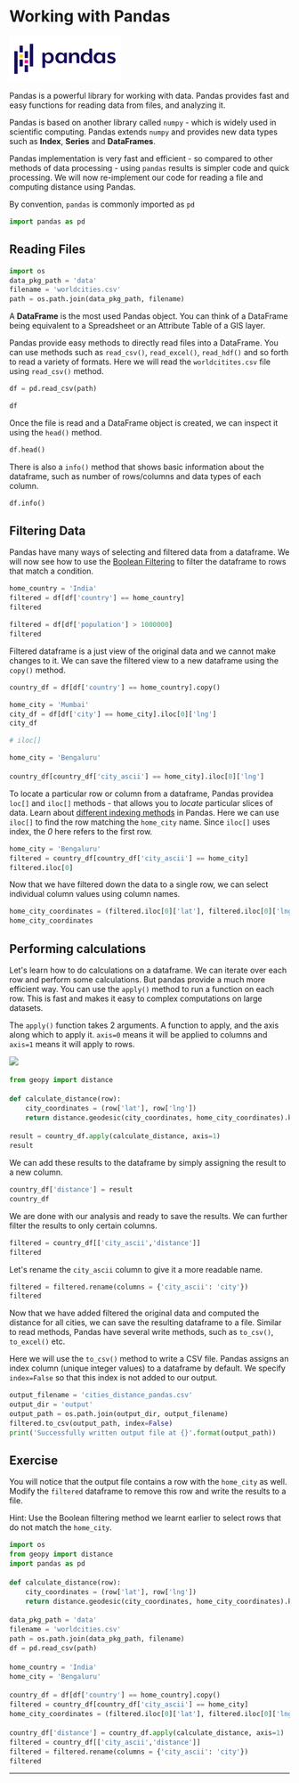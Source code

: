 # Working with Pandas

![](https://github.com/spatialthoughts/python-foundation-web/blob/master/images/python_foundation/pandas-logo.png?raw=1)

Pandas is a powerful library for working with data. Pandas provides fast and easy functions for reading data from files, and analyzing it.

Pandas is based on another library called `numpy` - which is widely used in scientific computing. Pandas extends `numpy` and provides new data types such as **Index**, **Series** and **DataFrames**.

Pandas implementation is very fast and efficient - so compared to other methods of data processing - using `pandas` results is simpler code and quick processing. We will now re-implement our code for reading a file and computing distance using Pandas.

By convention, `pandas` is commonly imported as `pd`


```python
import pandas as pd
```

## Reading Files


```python
import os
data_pkg_path = 'data'
filename = 'worldcities.csv'
path = os.path.join(data_pkg_path, filename)
```

A **DataFrame** is the most used Pandas object. You can think of a DataFrame being equivalent to a Spreadsheet or an Attribute Table of a GIS layer. 

Pandas provide easy methods to directly read files into a DataFrame. You can use methods such as `read_csv()`, `read_excel()`, `read_hdf()` and so forth to read a variety of formats. Here we will read the `worldcitites.csv` file using `read_csv()` method.


```python
df = pd.read_csv(path)
```


```python
df
```

Once the file is read and a DataFrame object is created, we can inspect it using the `head()` method. 


```python
df.head()
```

There is also a `info()` method that shows basic information about the dataframe, such as number of rows/columns and data types of each column.


```python
df.info()
```

## Filtering Data

Pandas have many ways of selecting and filtered data from a dataframe. We will now see how to use the [Boolean Filtering](https://pandas.pydata.org/pandas-docs/stable/user_guide/indexing.html#boolean-indexing) to filter the dataframe to rows that match a condition.


```python
home_country = 'India'
filtered = df[df['country'] == home_country]
filtered
```


```python
filtered = df[df['population'] > 1000000]
filtered
```

Filtered dataframe is a just view of the original data and we cannot make changes to it. We can save the filtered view to a new dataframe using the `copy()` method.


```python
country_df = df[df['country'] == home_country].copy()
```


```python
home_city = 'Mumbai'
city_df = df[df['city'] == home_city].iloc[0]['lng']
city_df
```


```python
# iloc[]
```


```python
home_city = 'Bengaluru'

country_df[country_df['city_ascii'] == home_city].iloc[0]['lng']
```

To locate a particular row or column from a dataframe, Pandas providea `loc[]` and `iloc[]` methods - that allows you to *locate* particular slices of data. Learn about [different indexing methods](https://pandas.pydata.org/pandas-docs/stable/user_guide/indexing.html#different-choices-for-indexing) in Pandas. Here we can use `iloc[]` to find the row matching the `home_city` name. Since `iloc[]` uses index, the *0* here refers to the first row.


```python
home_city = 'Bengaluru'
filtered = country_df[country_df['city_ascii'] == home_city]
filtered.iloc[0]
```

Now that we have filtered down the data to a single row, we can select individual column values using column names.


```python
home_city_coordinates = (filtered.iloc[0]['lat'], filtered.iloc[0]['lng'])
home_city_coordinates
```

## Performing calculations

Let's learn how to do calculations on a dataframe. We can iterate over each row and perform some calculations. But pandas provide a much more efficient way. You can use the `apply()` method to run a function on each row. This is fast and makes it easy to complex computations on large datasets.

The `apply()` function takes 2 arguments. A function to apply, and the axis along which to apply it. `axis=0` means it will be applied to columns and `axis=1` means it will apply to rows.

![](https://github.com/spatialthoughts/courses/blob/master/code/python_foundation/images/python_foundation/pandas_axis.png?raw=1)


```python
from geopy import distance

def calculate_distance(row):
    city_coordinates = (row['lat'], row['lng'])
    return distance.geodesic(city_coordinates, home_city_coordinates).km

result = country_df.apply(calculate_distance, axis=1)
result
```

We can add these results to the dataframe by simply assigning the result to a new column.


```python
country_df['distance'] = result
country_df
```

We are done with our analysis and ready to save the results. We can further filter the results to only certain columns.


```python
filtered = country_df[['city_ascii','distance']]
filtered
```

Let's rename the `city_ascii` column to give it a more readable name.


```python
filtered = filtered.rename(columns = {'city_ascii': 'city'})
filtered
```

Now that we have added filtered the original data and computed the distance for all cities, we can save the resulting dataframe to a file. Similar to read methods, Pandas have several write methods, such as `to_csv()`, `to_excel()` etc.

Here we will use the `to_csv()` method to write a CSV file. Pandas assigns an index column (unique integer values) to a dataframe by default. We specify `index=False` so that this index is not added to our output.


```python
output_filename = 'cities_distance_pandas.csv'
output_dir = 'output'
output_path = os.path.join(output_dir, output_filename)
filtered.to_csv(output_path, index=False)
print('Successfully written output file at {}'.format(output_path))
```

## Exercise

You will notice that the output file contains a row with the `home_city` as well. Modify the `filtered` dataframe to remove this row and write the results to a file.

Hint: Use the Boolean filtering method we learnt earlier to select rows that do not match the `home_city`.


```python
import os
from geopy import distance
import pandas as pd

def calculate_distance(row):
    city_coordinates = (row['lat'], row['lng'])
    return distance.geodesic(city_coordinates, home_city_coordinates).km

data_pkg_path = 'data'
filename = 'worldcities.csv'
path = os.path.join(data_pkg_path, filename)
df = pd.read_csv(path)

home_country = 'India'
home_city = 'Bengaluru'

country_df = df[df['country'] == home_country].copy()
filtered = country_df[country_df['city_ascii'] == home_city]
home_city_coordinates = (filtered.iloc[0]['lat'], filtered.iloc[0]['lng'])

country_df['distance'] = country_df.apply(calculate_distance, axis=1)
filtered = country_df[['city_ascii','distance']]
filtered = filtered.rename(columns = {'city_ascii': 'city'})
filtered
```

----
